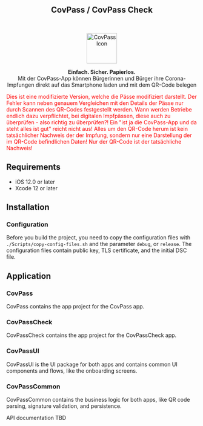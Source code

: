 <h2 align="center">CovPass / CovPass Check</h2>

<br />

<p align="center">
  <a href="#">
    <img src="Resources/CovPass.png" alt="CovPass Icon" width="80" height="80">
  </a>
  <p align="center">
    <b>Einfach. Sicher. Papierlos.</b><br>
    Mit der CovPass-App können Bürgerinnen und Bürger ihre Corona-Impfungen direkt auf das Smartphone laden und mit dem QR-Code belegen
  </p>
</p>

<p style="color: #ff0000">
  Dies ist eine modifizierte Version, welche die Pässe modifiziert darstellt. Der Fehler kann neben genauem Vergleichen mit den Details der Pässe nur durch Scannen des QR-Codes festgestellt werden. Wann werden Betriebe endlich dazu verpflichtet, bei digitalen Impfpässen, diese auch zu überprüfen - also richtig zu überprüfen?! Ein "ist ja die CovPass-App und da steht alles ist gut" reicht nicht aus! Alles um den QR-Code herum ist kein tatsächlicher Nachweis der der Impfung, sondern nur eine Darstellung der im QR-Code befindlichen Daten! Nur der QR-Code ist der tatsächliche Nachweis!
</p>

## Requirements

- iOS 12.0 or later
- Xcode 12 or later

## Installation

### Configuration

Before you build the project, you need to copy the configuration files with `./Scripts/copy-config-files.sh` and the parameter `debug`, or `release`. The configuration files contain public key, TLS certificate, and the initial DSC file.

## Application

### CovPass

CovPass contains the app project for the CovPass app.

### CovPassCheck

CovPassCheck contains the app project for the CovPassCheck app.

### CovPassUI

CovPassUI is the UI package for both apps and contains common UI components and flows, like the onboarding screens.

### CovPassCommon

CovPassCommon contains the business logic for both apps, like QR code parsing, signature validation, and persistence.

API documentation TBD
